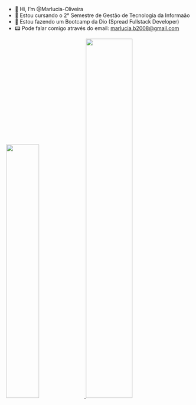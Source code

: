 - 👋 Hi, I’m @Marlucia-Oliveira
- 👀 Estou cursando o  2° Semestre de Gestão de Tecnologia da Informaão
- 🌱 Estou fazendo um Bootcamp da Dio  (Spread Fullstack Developer)
- 📟 Pode falar comigo através do email: marlucia.b2008@gmail.com

<div>
  <a href="https://github.com/Marlucia-Oliveira">
    <img width="42%" src=![Anurag's GitHub stats](https://github-readme-stats.vercel.app/api?username=Marlucia-Oliveira=true&theme=radical)>
    <img width="50%" src=[![Top Langs](https://github-readme-stats.vercel.app/api/top-langs/?username=Marlucia-Oliveira=compact)](https://github.com/anuraghazra/github-readme-stats)>
                                 
